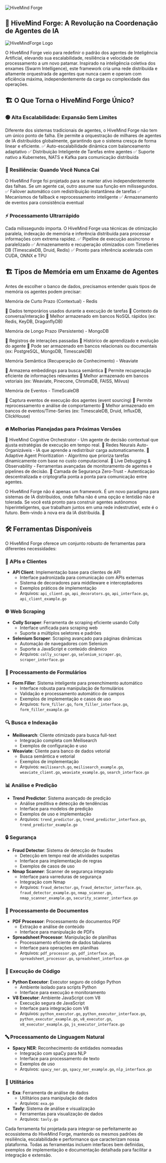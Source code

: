 ![HiveMind Forge](https://i.imgur.com/niwPiiL.png)

## 🚀 HiveMind Forge: A Revolução na Coordenação de Agentes de IA

![HiveMindForge Logo](https://i.imgur.com/c3zvnpM.png)

O HiveMind Forge veio para redefinir o padrão dos agentes de Inteligência Artificial, elevando sua escalabilidade, resiliência e velocidade de processamento a um novo patamar. Inspirado na inteligência coletiva dos enxames (Swarm Intelligence), este framework cria uma rede distribuída e altamente orquestrada de agentes que nunca caem e operam com eficiência máxima, independentemente da carga ou complexidade das operações.

## 🏗️ O Que Torna o HiveMind Forge Único?

### 🟢 Alta Escalabilidade: Expansão Sem Limites
Diferente dos sistemas tradicionais de agentes, o HiveMind Forge não tem um único ponto de falha. Ele permite a orquestração de milhares de agentes de IA distribuídos globalmente, garantindo que o sistema cresça de forma linear e eficiente.
✅ Auto-escalabilidade dinâmica com balanceamento adaptativo
✅ Distribuição Inteligente de Tarefas entre agentes
✅ Suporte nativo a Kubernetes, NATS e Kafka para comunicação distribuída

### 🔄 Resiliência: Quando Você Nunca Cai
O HiveMind Forge foi projetado para se manter ativo independentemente das falhas. Se um agente cai, outro assume sua função em milissegundos.
✅ Failover automático com redistribuição instantânea de tarefas
✅ Mecanismos de fallback e reprocessamento inteligente
✅ Armazenamento de eventos para consistência eventual

### ⚡ Processamento Ultrarrápido
Cada milissegundo importa. O HiveMind Forge usa técnicas de otimização paralela, indexação de memória e inferência distribuída para processar informações com extrema rapidez.
✅ Pipeline de execução assíncrono e paralelizado
✅ Armazenamento e recuperação otimizados com TimeSeries DB (TimescaleDB, Druid, Redis)
✅ Pronto para inferência acelerada com CUDA, ONNX e TPU

## 🏗️ Tipos de Memória em um Enxame de Agentes
Antes de escolher o banco de dados, precisamos entender quais tipos de memória os agentes podem precisar:

Memória de Curto Prazo (Contextual) - Redis

🔹 Dados temporários usados durante a execução de tarefas
🔹 Contexto da conversa/interação
🔹 Melhor armazenado em bancos NoSQL rápidos (ex: Redis, KeyDB, DragonflyDB)

Memória de Longo Prazo (Persistente) - MongoDB

🔹 Registros de interações passadas
🔹 Histórico de aprendizado e evolução do agente
🔹 Pode ser armazenado em bancos relacionais ou documentais (ex: PostgreSQL, MongoDB, TimescaleDB)

Memória Semântica (Recuperação de Conhecimento) - Weaviate

🔹 Armazena embeddings para busca semântica
🔹 Permite recuperação eficiente de informações relevantes
🔹 Melhor armazenado em bancos vetoriais (ex: Weaviate, Pinecone, ChromaDB, FAISS, Milvus)

Memória de Eventos - TimeScaleDB

🔹 Captura eventos de execução dos agentes (event sourcing)
🔹 Permite reprocessamento e análise de comportamento
🔹 Melhor armazenado em bancos de eventos/Time-Series (ex: TimescaleDB, Druid, InfluxDB, ClickHouse)


### 🔥 Melhorias Planejadas para Próximas Versões
🔹 HiveMind Cognitive Orchestrator - Um agente de decisão contextual que ajusta estratégias de execução em tempo real.
🔹 Redes Neurais Auto-Organizáveis - IA que aprende a redistribuir carga automaticamente.
🔹 Adaptive Agent Prioritization - Algoritmo que prioriza tarefas dinamicamente com base no custo computacional.
🔹 Live Debugging & Observability - Ferramentas avançadas de monitoramento de agentes e pipelines de decisão.
🔹 Camada de Segurança Zero-Trust - Autenticação descentralizada e criptografia ponta a ponta para comunicação entre agentes.

O HiveMind Forge não é apenas um framework. É um novo paradigma para sistemas de IA distribuídos, onde falha não é uma opção e lentidão não é tolerada. Se você está pronto para construir agentes autônomos hiperinteligentes, que trabalham juntos em uma rede indestrutível, este é o futuro. Bem-vindo à nova era da IA distribuída. 🚀

## 🛠️ Ferramentas Disponíveis

O HiveMind Forge oferece um conjunto robusto de ferramentas para diferentes necessidades:

### 📡 APIs e Clientes
- **API Client**: Implementação base para clientes de API
  - Interface padronizada para comunicação com APIs externas
  - Sistema de decoradores para middleware e interceptadores
  - Exemplos práticos de implementação
  - Arquivos: `api_client.go`, `api_decorators.go`, `api_interface.go`, `api_client_example.go`

### 🌐 Web Scraping
- **Colly Scraper**: Ferramenta de scraping eficiente usando Colly
  - Interface unificada para scraping web
  - Suporte a múltiplos seletores e padrões
- **Selenium Scraper**: Scraping avançado para páginas dinâmicas
  - Automação de navegadores com Selenium
  - Suporte a JavaScript e conteúdo dinâmico
  - Arquivos: `colly_scraper.go`, `selenium_scraper.go`, `scraper_interface.go`

### 📝 Processamento de Formulários
- **Form Filler**: Sistema inteligente para preenchimento automático
  - Interface robusta para manipulação de formulários
  - Validação e processamento automático de campos
  - Exemplos de implementação e casos de uso
  - Arquivos: `form_filler.go`, `form_filler_interface.go`, `form_filler_example.go`

### 🔍 Busca e Indexação
- **Meilisearch**: Cliente otimizado para busca full-text
  - Integração completa com Meilisearch
  - Exemplos de configuração e uso
- **Weaviate**: Cliente para banco de dados vetorial
  - Busca semântica e vetorial
  - Exemplos de implementação
  - Arquivos: `meilisearch.go`, `meilisearch_example.go`, `weaviate_client.go`, `weaviate_example.go`, `search_interface.go`

### 📊 Análise e Predição
- **Trend Predictor**: Sistema avançado de predição
  - Análise preditiva e detecção de tendências
  - Interface para modelos de predição
  - Exemplos de uso e implementação
  - Arquivos: `trend_predictor.go`, `trend_predictor_interface.go`, `trend_predictor_example.go`

### 🔒 Segurança
- **Fraud Detector**: Sistema de detecção de fraudes
  - Detecção em tempo real de atividades suspeitas
  - Interface para implementação de regras
  - Exemplos de casos de uso
- **Nmap Scanner**: Scanner de segurança integrado
  - Interface para varreduras de segurança
  - Integração com Nmap
  - Arquivos: `fraud_detector.go`, `fraud_detector_interface.go`, `fraud_detector_example.go`, `nmap_scanner.go`, `nmap_scanner_example.go`, `security_scanner_interface.go`

### 📄 Processamento de Documentos
- **PDF Processor**: Processamento de documentos PDF
  - Extração e análise de conteúdo
  - Interface para manipulação de PDFs
- **Spreadsheet Processor**: Manipulação de planilhas
  - Processamento eficiente de dados tabulares
  - Interface para operações em planilhas
  - Arquivos: `pdf_processor.go`, `pdf_interface.go`, `spreadsheet_processor.go`, `spreadsheet_interface.go`

### 🤖 Execução de Código
- **Python Executor**: Executor seguro de código Python
  - Ambiente isolado para scripts Python
  - Interface para execução e monitoramento
- **V8 Executor**: Ambiente JavaScript com V8
  - Execução segura de JavaScript
  - Interface para integração com V8
  - Arquivos: `python_executor.go`, `python_executor_interface.go`, `python_executor_example.go`, `v8_executor.go`, `v8_executor_example.go`, `js_executor_interface.go`

### 🔤 Processamento de Linguagem Natural
- **Spacy NER**: Reconhecimento de entidades nomeadas
  - Integração com spaCy para NLP
  - Interface para processamento de texto
  - Exemplos de uso
  - Arquivos: `spacy_ner.go`, `spacy_ner_example.go`, `nlp_interface.go`

### 🧪 Utilitários
- **Exa**: Ferramenta de análise de dados
  - Utilitários para manipulação de dados
  - Arquivos: `exa.go`
- **Tavly**: Sistema de análise e visualização
  - Ferramentas para visualização de dados
  - Arquivos: `tavly.go`

Cada ferramenta foi projetada para integrar-se perfeitamente ao ecossistema do HiveMind Forge, mantendo os mesmos padrões de resiliência, escalabilidade e performance que caracterizam nossa plataforma. Todas as ferramentas incluem interfaces bem definidas, exemplos de implementação e documentação detalhada para facilitar a integração e extensão.
